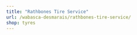 ```yaml
---
title: "Rathbones Tire Service"
url: /wabasca-desmarais/rathbones-tire-service/
shop: tyres
---
```

